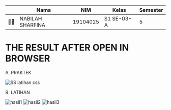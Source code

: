 | | Nama | NIM | Kelas | Semester |
| - | - | - | - | - |
| 👩‍🎓 | NABILAH SHARFINA | 19104025 | S1 SE-03-A | 5 |

# THE RESULT AFTER OPEN IN BROWSER
A. PRAKTEK

![SS latihan css](https://user-images.githubusercontent.com/58089002/138750089-263476a8-aee7-42de-abe2-76f126bc8167.png)

B. LATIHAN

![hasil1](https://user-images.githubusercontent.com/58089002/140654497-c99f7513-68d9-4357-9b0f-e4f28439251f.png)
![hasil2](https://user-images.githubusercontent.com/58089002/140654501-da86c51c-15b3-4542-b1bd-83f80a877d61.png)
![hasil3](https://user-images.githubusercontent.com/58089002/140654503-255aa053-cc45-4062-81cd-ad68635d7284.png)
